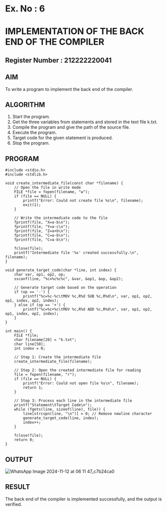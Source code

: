 # Ex. No : 6	
# IMPLEMENTATION OF THE BACK END OF THE COMPILER 
## Register Number : 212222220041

## AIM   
To write a program to implement the back end of the compiler.

## ALGORITHM
1.	Start the program.
2.	Get the three variables from statements and stored in the text file k.txt.
3.	Compile the program and give the path of the source file.
4.	Execute the program.
5.	Target code for the given statement is produced.
6.	Stop the program.

## PROGRAM
```
#include <stdio.h>
#include <stdlib.h>

void create_intermediate_file(const char *filename) {
    // Open the file in write mode
    FILE *file = fopen(filename, "w");
    if (file == NULL) {
        printf("Error: Could not create file %s\n", filename);
        exit(1);
    }

    // Write the intermediate code to the file
    fprintf(file, "X=a-b\n");
    fprintf(file, "Y=a-c\n");
    fprintf(file, "Z=a+b\n");
    fprintf(file, "C=a-b\n");
    fprintf(file, "C=a-b\n");

    fclose(file);
    printf("Intermediate file '%s' created successfully.\n", filename);
}

void generate_target_code(char *line, int index) {
    char var, op1, op2, op;
    sscanf(line, "%c=%c%c%c", &var, &op1, &op, &op2);

    // Generate target code based on the operation
    if (op == '-') {
        printf("%c=%c-%c\tMOV %c,R%d SUB %c,R%d\n", var, op1, op2, op1, index, op2, index);
    } else if (op == '+') {
        printf("%c=%c+%c\tMOV %c,R%d ADD %c,R%d\n", var, op1, op2, op1, index, op2, index);
    }
}

int main() {
    FILE *file;
    char filename[20] = "k.txt";
    char line[50];
    int index = 0;

    // Step 1: Create the intermediate file
    create_intermediate_file(filename);

    // Step 2: Open the created intermediate file for reading
    file = fopen(filename, "r");
    if (file == NULL) {
        printf("Error: Could not open file %s\n", filename);
        return 1;
    }

    // Step 3: Process each line in the intermediate file
    printf("Statement\tTarget Code\n");
    while (fgets(line, sizeof(line), file)) {
        line[strcspn(line, "\n")] = 0; // Remove newline character
        generate_target_code(line, index);
        index++;
    }

    fclose(file);
    return 0;
}
```

## OUTPUT 
![WhatsApp Image 2024-11-12 at 06 11 47_c7b24ca0](https://github.com/user-attachments/assets/d243a797-c34f-4c87-a5c5-9a84fe7796ad)


## RESULT
The back end of the compiler is implemented successfully, and the output is verified.
